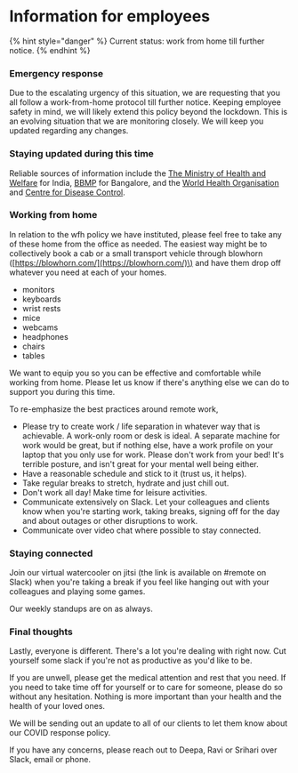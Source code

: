 # Information for employees

{% hint style="danger" %}
Current status: work from home till further notice.
{% endhint %}

### **Emergency response**

Due to the escalating urgency of this situation, we are requesting that you all follow a work-from-home protocol till further notice. Keeping employee safety in mind, we will likely extend this policy beyond the lockdown. This is an evolving situation that we are monitoring closely. We will keep you updated regarding any changes.

### **Staying updated during this time**

Reliable sources of information include the [The Ministry of Health and Welfare](https://www.mohfw.gov.in/) for India, [BBMP](http://bbmp.gov.in/covid-19) for Bangalore, and the [World Health Organisation](https://www.who.int/emergencies/diseases/novel-coronavirus-2019) and [Centre for Disease Control](https://www.cdc.gov/coronavirus/2019-ncov/prevent-getting-sick/how-covid-spreads.html).

### **Working from home**

In relation to the wfh policy we have instituted, please feel free to take any of these home from the office as needed. The easiest way might be to collectively book a cab or a small transport vehicle through blowhorn \([https://blowhorn.com/](https://blowhorn.com/)\) and have them drop off whatever you need at each of your homes.

* monitors
* keyboards
* wrist rests
* mice
* webcams
* headphones
* chairs
* tables

We want to equip you so you can be effective and comfortable while working from home. Please let us know if there's anything else we can do to support you during this time.

To re-emphasize the best practices around remote work,

* Please try to create work / life separation in whatever way that is achievable. A work-only room or desk is ideal. A separate machine for work would be great, but if nothing else, have a work profile on your laptop that you only use for work. Please don't work from your bed! It's terrible posture, and isn't great for your mental well being either.
* Have a reasonable schedule and stick to it \(trust us, it helps\).
* Take regular breaks to stretch, hydrate and just chill out.
* Don't work all day! Make time for leisure activities.
* Communicate extensively on Slack. Let your colleagues and clients know when you're starting work, taking breaks, signing off for the day and about outages or other disruptions to work.
* Communicate over video chat where possible to stay connected.

### **Staying connected**

Join our virtual watercooler on jitsi \(the link is available on \#remote on Slack\) when you're taking a break if you feel like hanging out with your colleagues and playing some games.

Our weekly standups are on as always.

### **Final thoughts**

Lastly, everyone is different. There's a lot you're dealing with right now. Cut yourself some slack if you're not as productive as you'd like to be. 

If you are unwell, please get the medical attention and rest that you need. If you need to take time off for yourself or to care for someone, please do so without any hesitation. Nothing is more important than your health and the health of your loved ones.

We will be sending out an update to all of our clients to let them know about our COVID response policy.  
  
If you have any concerns, please reach out to Deepa, Ravi or Srihari over Slack, email or phone.









